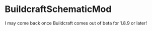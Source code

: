 BuildcraftSchematicMod
======================
I may come back once Buildcraft comes out of beta for 1.8.9 or later!
